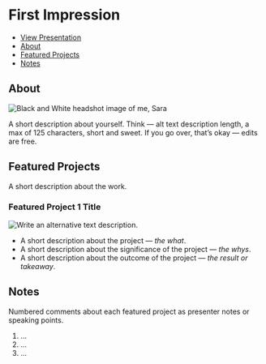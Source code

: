 # First Impression

<!-- This is a comment, only visible to the author: Add a link to your presentation. -->
<!-- Presentations do not need to be a PDF, you may link elsewhere, such as Figma, YouTube, etc. -->
<!-- Consider adding navigation to each section (About, Featured Projects, Notes, etc.) -->

- [View Presentation](img/surname-draft-first-impression-2023.pdf)
- [About](#about)
- [Featured Projects](#featured-projects)
- [Notes](#notes)

## About

<!-- Consider including a headshot. We’re not designing, so keep the image width/height around 320px x 320px (square). Replace "surname" with your surname in the file name. -->

![Black and White headshot image of me, Sara](img/surname-headshot.jpg)

A short description about yourself. Think — alt text description length, a max of 125 characters, short and sweet. If you go over, that’s okay — edits are free.

## Featured Projects

A short description about the work.

### Featured Project 1 Title

<!-- Use a static poster image or animated GIF, but no video files. Again, keep the image width/height manageable, around 1280x x 720px (16:9 aspect ratio), or a max-width of 1280px. -->

![Write an alternative text description.](img/featured-project-01.png)

- A short description about the project — *the what*.
- A short description about the significance of the project — *the whys*.
- A short description about the outcome of the project — *the result or takeaway*.

<!-- Use the same stucture above for the rest of your featured projects. -->

## Notes

Numbered comments about each featured project as presenter notes or speaking points.

1. …
2. …
3. …
<!-- And so on. -->

